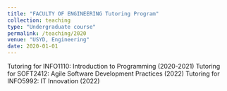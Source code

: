 ```yaml
---
title: "FACULTY OF ENGINEERING Tutoring Program"
collection: teaching
type: "Undergraduate course"
permalink: /teaching/2020
venue: "USYD, Engineering"
date: 2020-01-01
---
```


Tutoring for INFO1110: Introduction to Programming (2020-2021)
Tutoring for SOFT2412: Agile Software Development Practices (2022)
Tutoring for INFO5992: IT Innovation (2022)

